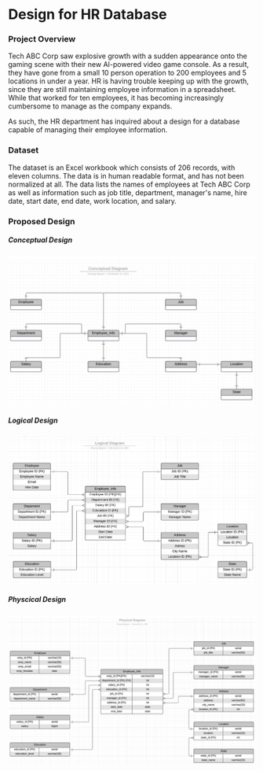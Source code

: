 # Design for HR Database

### Project Overview

Tech ABC Corp saw explosive growth with a sudden appearance onto the gaming scene with their new AI-powered video game console. As a result, they have gone from a small 10 person operation to  200 employees and 5 locations in under a year. HR is having trouble keeping up with the growth, since they are still maintaining employee information in a spreadsheet. While that worked for ten  employees, it has becoming increasingly cumbersome to manage as the company expands.

As such, the HR department has inquired about a design for a database capable of managing their employee information.

### Dataset

The dataset is an Excel workbook which consists of 206 records, with eleven columns. The data is in human readable format, and has not been normalized at all. The data lists the names of employees at Tech ABC Corp as well as information such as job title, department, manager's name, hire date, start date, end date, work location, and salary.

### Proposed Design

##### Conceptual Design

![alt text](img/conceptual_design.png)

##### Logical Design

![alt text](img/logical_design.png)

##### Physcical Design

![alt text](img/physical_design.png)

